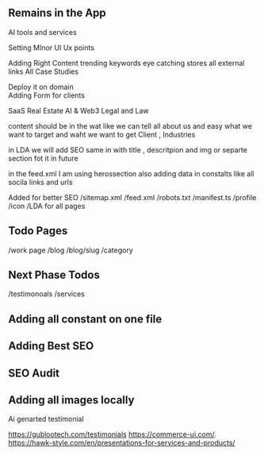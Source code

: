 ## Remains in the App 
  
AI tools and services 

Setting MInor UI Ux points 

Adding Right Content 
trending keywords 
eye catching stores 
all external links 
All Case Studies 

Deploy it on domain  
Adding Form for clients 

SaaS
Real Estate
AI & Web3
Legal and Law 

content should be in the wat like we can tell all about us and easy what we want to target and waht we want to get Client , Industries 

in LDA we will add SEO same in with title , descritpion and img or separte section fot it in future 

in the feed.xml I am using herossection also 
adding data in constalts like all socila links and urls

Added for better SEO
/sitemap.xml
/feed.xml
/robots.txt
/manifest.ts
/profile
/icon
/LDA for all pages 

## Todo Pages 
/work page 
/blog
/blog/slug
/category

## Next Phase Todos 
/testimonoals
/services


## Adding all constant on one file 
## Adding Best SEO 
## SEO Audit 
## Adding all images locally

Ai genarted testimonial 

https://gublootech.com/testimonials
https://commerce-ui.com/.
https://hawk-style.com/en/presentations-for-services-and-products/
